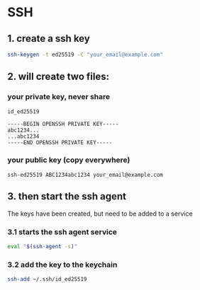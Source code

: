 # SSH

## 1. create a ssh key

```sh
ssh-keygen -t ed25519 -C "your_email@example.com"
```

## 2. will create two files:


### your private key, never share

`id_ed25519`

```
-----BEGIN OPENSSH PRIVATE KEY-----
abc1234...
...abc1234
-----END OPENSSH PRIVATE KEY-----
```

### your public key (copy everywhere)

```
ssh-ed25519 ABC1234abc1234 your_email@example.com
```

## 3. then start the ssh agent

The keys have been created, but need to be added to a service

### 3.1 starts the ssh agent service

```sh
eval "$(ssh-agent -s)"
```

### 3.2  add the key to the keychain

```sh
ssh-add ~/.ssh/id_ed25519
```